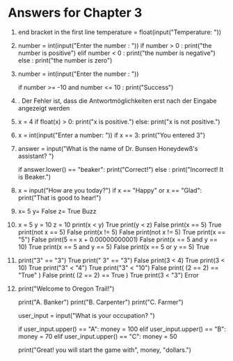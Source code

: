 # Answers for Chapter 3

1. end bracket in the first line
   temperature = float(input("Temperature: "))

2.  number = int(input("Enter the number : "))
     if number > 0 :
        print("the number is positive")
    elif number < 0 :
        print("the number is negative")
    else :
        print("the number is zero")

3.  number = int(input("Enter the number : "))
  
    if number >= -10 and number <= 10 :
       print("Success")

4. . Der Fehler ist, dass die Antwortmöglichkeiten erst nach der Eingabe angezeigt werden

5. x = 4
   if float(x) > 0:
      print("x is positive.")
   else:
      print("x is not positive.")

6.  x = int(input("Enter a number: "))
    if x == 3:
       print("You entered 3") 


7.  answer = input("What is the name of Dr. Bunsen Honeydewß's assistant? ")

    if answer.lower() == "beaker":
        print("Correct!")
    else :
        print("Incorrect! It is Beaker.")

8.  x = input("How are you today?")
    if x == "Happy" or x == "Glad":
       print("That is good to hear!")

9.  x= 5
    y= False
    z= True
    Buzz

10. x = 5
    y = 10
    z = 10
    print(x < y)                        True
    print(y < z)                        False
    print(x == 5)                       True
    print(not x == 5)                   False
    print(x != 5)                       False
    print(not x != 5)                   True
    print(x == "5")                     False
    print(5 == x + 0.00000000001)       False
    print(x == 5 and y == 10)           True
    print(x == 5 and y == 5)            False
    print(x == 5 or y == 5)             True


11. 
    print("3" == "3")                   True
    print(" 3" == "3")                  False
    print(3 < 4)                        True
    print(3 < 10)                       True
    print("3" < "4")                    True
    print("3" < "10")                   False
    print( (2 == 2) == "True" )         False
    print( (2 == 2) == True )           True
    print(3 < "3")                      Error


12. 
    print("Welcome to Oregon Trail!")
    
    print("A. Banker")
    print("B. Carpenter")
    print("C. Farmer")
    
    user_input = input("What is your occupation? ")
    
    if user_input.upper() == "A":
        money = 100
    elif user_input.upper() == "B":
        money = 70
    elif user_input.upper() == "C":
        money = 50
    
    print("Great! you will start the game with", money, "dollars.")